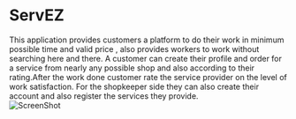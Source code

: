 # ServEZ

This application provides customers a platform to do their work in minimum possible time and valid price , also provides workers to work without searching here and there. A customer can create their profile and order for a service from nearly any possible shop and also according to their rating.After the work done customer rate the service provider on the level of work satisfaction. For the shopkeeper side they can also create their account and also register the services they provide.  
![ScreenShot](https://raw.github.com/codebiet/servEZ/Screenshots/edit.jpg)

